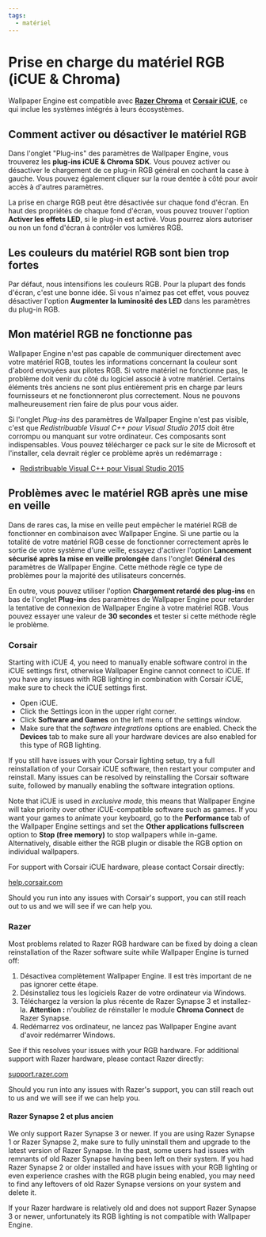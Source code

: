 ```yaml
---
tags:
  - matériel
---
```


# Prise en charge du matériel RGB (iCUE & Chroma)

Wallpaper Engine est compatible avec [**Razer Chroma**](https://www.razer.com/chroma) et [**Corsair iCUE**](https://www.corsair.com/icue), ce qui inclue les systèmes intégrés à leurs écosystèmes.

## Comment activer ou désactiver le matériel RGB

Dans l'onglet "Plug-ins" des paramètres de Wallpaper Engine, vous trouverez les **plug-ins iCUE & Chroma SDK**. Vous pouvez activer ou désactiver le chargement de ce plug-in RGB général en cochant la case à gauche. Vous pouvez également cliquer sur la roue dentée à côté pour avoir accès à d'autres paramètres.

La prise en charge RGB peut être désactivée sur chaque fond d'écran. En haut des propriétés de chaque fond d'écran, vous pouvez trouver l'option **Activer les effets LED**, si le plug-in est activé. Vous pourrez alors autoriser ou non un fond d'écran à contrôler vos lumières RGB.

## Les couleurs du matériel RGB sont bien trop fortes

Par défaut, nous intensifions les couleurs RGB. Pour la plupart des fonds d'écran, c'est une bonne idée. Si vous n'aimez pas cet effet, vous pouvez désactiver l'option **Augmenter la luminosité des LED** dans les paramètres du plug-in RGB.

## Mon matériel RGB ne fonctionne pas

Wallpaper Engine n'est pas capable de communiquer directement avec votre matériel RGB, toutes les informations concernant la couleur sont d'abord envoyées aux pilotes RGB. Si votre matériel ne fonctionne pas, le problème doit venir du côté du logiciel associé à votre matériel. Certains éléments très anciens ne sont plus entièrement pris en charge par leurs fournisseurs et ne fonctionneront plus correctement. Nous ne pouvons malheureusement rien faire de plus pour vous aider.

Si l'onglet *Plug-ins* des paramètres de Wallpaper Engine n'est pas visible, c'est que *Redistribuable Visual C++ pour Visual Studio 2015* doit être corrompu ou manquant sur votre ordinateur. Ces composants sont indispensables. Vous pouvez télécharger ce pack sur le site de Microsoft et l'installer, cela devrait régler ce problème après un redémarrage :

* [Redistribuable Visual C++ pour Visual Studio 2015](https://www.microsoft.com/download/details.aspx?id=48145)

## Problèmes avec le matériel RGB après une mise en veille

Dans de rares cas, la mise en veille peut empêcher le matériel RGB de fonctionner en combinaison avec Wallpaper Engine. Si une partie ou la totalité de votre matériel RGB cesse de fonctionner correctement après le sortie de votre système d'une veille, essayez d'activer l'option **Lancement sécurisé après la mise en veille prolongée** dans l'onglet **Général** des paramètres de Wallpaper Engine. Cette méthode règle ce type de problèmes pour la majorité des utilisateurs concernés.

En outre, vous pouvez utiliser l'option **Chargement retardé des plug-ins** en bas de l'onglet **Plug-ins** des paramètres de Wallpaper Engine pour retarder la tentative de connexion de Wallpaper Engine à votre matériel RGB. Vous pouvez essayer une valeur de **30 secondes** et tester si cette méthode règle le problème.

### Corsair

Starting with iCUE 4, you need to manually enable software control in the iCUE settings first, otherwise Wallpaper Engine cannot connect to iCUE. If you have any issues with RGB lighting in combination with Corsair iCUE, make sure to check the iCUE settings first.

* Open iCUE.
* Click the Settings icon in the upper right corner.
* Click **Software and Games** on the left menu of the settings window.
* Make sure that the *software integrations* options are enabled. Check the **Devices** tab to make sure all your hardware devices are also enabled for this type of RGB lighting.

If you still have issues with your Corsair lighting setup, try a full reinstallation of your Corsair iCUE software, then restart your computer and reinstall. Many issues can be resolved by reinstalling the Corsair software suite, followed by manually enabling the software integration options.

Note that iCUE is used in *exclusive mode*, this means that Wallpaper Engine will take priority over other iCUE-compatible software such as games. If you want your games to animate your keyboard, go to the **Performance** tab of the Wallpaper Engine settings and set the **Other applications fullscreen** option to **Stop (free memory)** to stop wallpapers while in-game. Alternatively, disable either the RGB plugin or disable the RGB option on individual wallpapers.

For support with Corsair iCUE hardware, please contact Corsair directly:

[help.corsair.com](https://help.corsair.com/)

Should you run into any issues with Corsair's support, you can still reach out to us and we will see if we can help you.

### Razer

Most problems related to Razer RGB hardware can be fixed by doing a clean reinstallation of the Razer software suite while Wallpaper Engine is turned off:

1. Désactivea complètement Wallpaper Engine. Il est très important de ne pas ignorer cette étape.
2. Désinstallez tous les logiciels Razer de votre ordinateur via Windows.
3. Téléchargez la version la plus récente de Razer Synapse 3 et installez-la. **Attention :** n'oubliez de réinstaller le module **Chroma Connect** de Razer Synapse.
4. Redémarrez vos ordinateur, ne lancez pas Wallpaper Engine avant d'avoir redémarrer Windows.

See if this resolves your issues with your RGB hardware. For additional support with Razer hardware, please contact Razer directly:

[support.razer.com](https://support.razer.com/)

Should you run into any issues with Razer's support, you can still reach out to us and we will see if we can help you.

#### Razer Synapse 2 et plus ancien

We only support Razer Synapse 3 or newer. If you are using Razer Synapse 1 or Razer Synapse 2, make sure to fully uninstall them and upgrade to the latest version of Razer Synapse. In the past, some users had issues with remnants of old Razer Synapse having been left on their system. If you had Razer Synapse 2 or older installed and have issues with your RGB lighting or even experience crashes with the RGB plugin being enabled, you may need to find any leftovers of old Razer Synapse versions on your system and delete it.

If your Razer hardware is relatively old and does not support Razer Synapse 3 or newer, unfortunately its RGB lighting is not compatible with Wallpaper Engine.